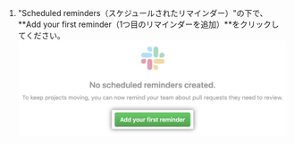 1. "Scheduled reminders（スケジュールされたリマインダー）"の下で、**Add your first reminder（1つ目のリマインダーを追加）**をクリックしてください。 ![リマインダーの追加ボタン](/assets/images/help/settings/scheduled-reminders-add-button.png)
